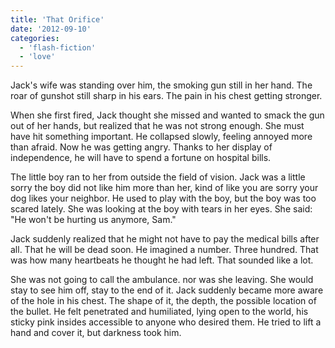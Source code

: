 ```yaml
---
title: 'That Orifice'
date: '2012-09-10'
categories:
  - 'flash-fiction'
  - 'love'
---
```


Jack's wife was standing over him, the smoking gun still in her hand. The roar
of gunshot still sharp in his ears. The pain in his chest getting stronger.

<!-- truncate -->


When she first fired, Jack thought she missed and wanted to smack the gun out of
her hands, but realized that he was not strong enough. She must have hit
something important. He collapsed slowly, feeling annoyed more than afraid. Now
he was getting angry. Thanks to her display of independence, he will have to
spend a fortune on hospital bills.

The little boy ran to her from outside the field of vision. Jack was a little
sorry the boy did not like him more than her, kind of like you are sorry your
dog likes your neighbor. He used to play with the boy, but the boy was too
scared lately. She was looking at the boy with tears in her eyes. She said: "He
won't be hurting us anymore, Sam."

Jack suddenly realized that he might not have to pay the medical bills after
all. That he will be dead soon. He imagined a number. Three hundred. That was
how many heartbeats he thought he had left. That sounded like a lot.

She was not going to call the ambulance. nor was she leaving. She would stay to
see him off, stay to the end of it. Jack suddenly became more aware of the hole
in his chest. The shape of it, the depth, the possible location of the bullet.
He felt penetrated and humiliated, lying open to the world, his sticky pink
insides accessible to anyone who desired them. He tried to lift a hand and cover
it, but darkness took him.
